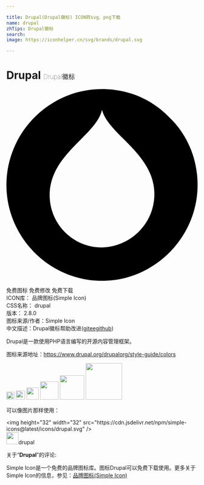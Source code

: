 ```yaml
---

title: Drupal(Drupal徽标) ICON转svg、png下载
name: drupal
zhTips: Drupal徽标
search: 
image: https://iconhelper.cn/svg/brands/drupal.svg

---
```


# Drupal  <small style="font-size: 60%;font-weight: 100">Drupal徽标</small>

<div id="svg" class="svg-wrap">
<svg role="img" xmlns="http://www.w3.org/2000/svg" viewBox="0 0 24 24"><title>Drupal icon</title><path d="M20.45 3.552C18.258 1.257 15.233.006 12 .006 5.431.006.007 5.428.007 12S5.43 23.994 12 23.994 23.995 18.572 23.995 12c0-3.233-1.251-6.258-3.546-8.448zM12 19.822c-3.65 0-6.57-2.92-6.57-6.57 0-3.025 2.085-5.111 3.858-6.884 1.252-1.252 2.4-2.4 2.712-3.755.313 1.252 1.46 2.399 2.712 3.65 1.773 1.774 3.859 3.86 3.859 6.884 0 3.65-2.92 6.571-6.571 6.675z"/></svg>
</div>
<detail full-name='drupal'></detail>

<div class="detail-page">
<p>
<span><span class="badge-success badge">免费图标</span> <span class="badge-success badge">免费修改</span>  <span class="badge-success badge">免费下载</span> </span>
<br/>
<span>
ICON库：
<span class="badge-secondary badge">品牌图标(Simple Icon)</span> 
</span>
<br/>
<span>
CSS名称：
<span class="badge-secondary badge">drupal</span> 
</span>

<br/>
<span>
版本：
<span class="badge-secondary badge">2.8.0</span> 
</span>
<br/>
<span>图标来源/作者：<span class="badge-light badge">Simple Icon</span></span> 
<br/>
<span class="zh-detail">中文描述：<span class="badge-primary badge">Drupal徽标</span><span class="help-link"><span>帮助改进</span>(<a href="https://gitee.com/liuwave/icon-helper/edit/master/json/brands/drupal.json" target="_blank" rel="noopener noreferrer">gitee</a><a href="https://github.com/liuwave/icon-helper/edit/master/json/brands/drupal.json" target="_blank" rel="noopener noreferrer">github</a></span>)</span><br/>
</p>
</div><div class="description description alert alert-light"><p>Drupal是一款使用PHP语言编写的开源内容管理框架。</p><p>图标来源地址：<a href="https://www.drupal.org/drupalorg/style-guide/colors" target="_blank" rel="noopener noreferrer">https://www.drupal.org/drupalorg/style-guide/colors</a></p></div>
<div class="alert alert-dark">
<img height="21" width="21" src="https://cdn.jsdelivr.net/npm/simple-icons@latest/icons/drupal.svg" />
<img height="24" width="24" src="https://cdn.jsdelivr.net/npm/simple-icons@latest/icons/drupal.svg" />
<img height="32" width="32" src="https://cdn.jsdelivr.net/npm/simple-icons@latest/icons/drupal.svg" />
<img height="48" width="48" src="https://cdn.jsdelivr.net/npm/simple-icons@latest/icons/drupal.svg" />
<img height="64" width="64" src="https://cdn.jsdelivr.net/npm/simple-icons@latest/icons/drupal.svg" />
<img height="96" width="96" src="https://cdn.jsdelivr.net/npm/simple-icons@latest/icons/drupal.svg" />

</div>
<div>
  <p>可以像图片那样使用：    
  </p>
  <div class="alert alert-primary" style="font-size: 14px">
    &lt;img height="32" width="32" src="https://cdn.jsdelivr.net/npm/simple-icons@latest/icons/drupal.svg" /&gt;
    <copy-btn content='<img height="32" width="32" src="https://cdn.jsdelivr.net/npm/simple-icons@latest/icons/drupal.svg" />'></copy-btn>
  </div>
  <div class="alert alert-secondary">
    <img height="32" width="32" src="https://cdn.jsdelivr.net/npm/simple-icons@latest/icons/drupal.svg" />drupal
    <copy-btn content="drupal" btn-title="复制图标名称"></copy-btn>
  </div>
</div>
<div class="icon-detail__container">
<p>关于“<b>Drupal</b>”的评论:</p>
</div>
<Vssue title="关于“Drupal”的评论" />
<div><p>Simple Icon是一个免费的品牌图标库。图标Drupal可以免费下载使用。更多关于  Simple Icon的信息，参见：<a target="_blank" href="https://iconhelper.cn/brands.html">品牌图标(Simple Icon)</a>
</p></div>
